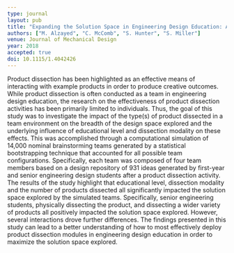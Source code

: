 ```yaml
---
type: journal
layout: pub
title: "Expanding the Solution Space in Engineering Design Education: A Simulation-Based Investigation of Product Dissection"
authors: ["M. Alzayed", "C. McComb", "S. Hunter", "S. Miller"]
venue: Journal of Mechanical Design
year: 2018
accepted: true
doi: 10.1115/1.4042426
---
```

Product dissection has been highlighted as an effective means of interacting with example products in order to produce creative outcomes. While product dissection is often conducted as a team in engineering design education, the research on the effectiveness of product dissection activities has been primarily limited to individuals. Thus, the goal of this study was to investigate the impact of the type(s) of product dissected in a team environment on the breadth of the design space explored and the underlying influence of educational level and dissection modality on these effects. This was accomplished through a computational simulation of 14,000 nominal brainstorming teams generated by a statistical bootstrapping technique that accounted for all possible team configurations. Specifically, each team was composed of four team members based on a design repository of 931 ideas generated by first-year and senior engineering design students after a product dissection activity. The results of the study highlight that educational level, dissection modality and the number of products dissected all significantly impacted the solution space explored by the simulated teams. Specifically, senior engineering students, physically dissecting the product, and dissecting a wider variety of products all positively impacted the solution space explored. However, several interactions drove further differences. The findings presented in this study can lead to a better understanding of how to most effectively deploy product dissection modules in engineering design education in order to maximize the solution space explored.
